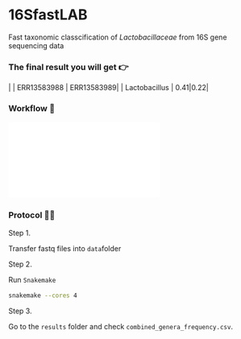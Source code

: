 # 16SfastLAB
 Fast taxonomic classcification of *Lactobacillaceae* from 16S gene sequencing data

### The final result you will get 👉
| | ERR13583988 | ERR13583989|
| Lactobacillus | 0.41|0.22|

### Workflow 🐾
![pdf](./pipeline_dag.pdf)

### Protocol 🧑‍🔧
Step 1. 

Transfer fastq files into `data`folder

Step 2. 

Run `Snakemake`
```bash
snakemake --cores 4
```

Step 3.

Go to the  `results`  folder and check `combined_genera_frequency.csv`.

